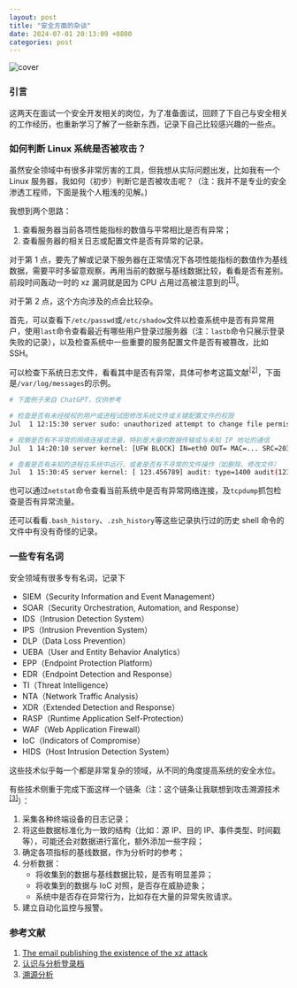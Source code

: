 ```yaml
---
layout: post
title: "安全方面的杂谈"
date: 2024-07-01 20:13:09 +0800
categories: post
---
```


![cover](/assets/imgs/linux-attack.png)

### 引言

这两天在面试一个安全开发相关的岗位，为了准备面试，回顾了下自己与安全相关的工作经历，也重新学习了解了一些新东西，记录下自己比较感兴趣的一些点。

### 如何判断 Linux 系统是否被攻击？

虽然安全领域中有很多非常厉害的工具，但我想从实际问题出发，比如我有一个 Linux 服务器，我如何（初步）判断它是否被攻击呢？（注：我并不是专业的安全渗透工程师，下面是我个人粗浅的见解。)

我想到两个思路：

1. 查看服务器当前各项性能指标的数值与平常相比是否有异常；
2. 查看服务器的相关日志或配置文件是否有异常的记录。

对于第 1 点，要先了解或记录下服务器在正常情况下各项性能指标的数值作为基线数据，需要平时多留意观察，再用当前的数据与基线数据比较，看看是否有差别。前段时间轰动一时的 xz 漏洞就是因为 CPU 占用过高被注意到的<sup>[[1]](#ref-1)</sup>。

对于第 2 点，这个方向涉及的点会比较杂。

首先，可以查看下`/etc/passwd`或`/etc/shadow`文件以检查系统中是否有异常用户，使用`last`命令查看最近有哪些用户登录过服务器（注：`lastb`命令只展示登录失败的记录），以及检查系统中一些重要的服务配置文件是否有被篡改，比如 SSH。

可以检查下系统日志文件，看看其中是否有异常，具体可参考这篇文献<sup>[[2]](#ref-2)</sup>，下面是`/var/log/messages`的示例。

``` bash 
# 下面例子来自 ChatGPT，仅供参考

# 检查是否有未经授权的用户或进程试图修改系统文件或关键配置文件的权限
Jul  1 12:15:30 server sudo: unauthorized attempt to change file permissions on /etc/shadow by user attacker

# 观察是否有不寻常的网络连接或流量，特别是大量的数据传输或与未知 IP 地址的通信
Jul  1 14:20:10 server kernel: [UFW BLOCK] IN=eth0 OUT= MAC=... SRC=203.0.113.5 DST=192.168.1.10 LEN=40 TOS=0x00 PREC=0x00 TTL=54 ID=0 DF PROTO=TCP SPT=54321 DPT=22 WINDOW=0 RES=0x00 RST URGP=0

# 查看是否有未知的进程在系统中运行，或者是否有不寻常的文件操作（如删除、修改文件）
Jul  1 15:30:45 server kernel: [ 123.456789] audit: type=1400 audit(1234567890.123:456): apparmor="DENIED" operation="open" profile="/usr/sbin/sshd" name="/etc/shadow" pid=12345 comm="sshd" requested_mask="r" denied_mask="r" fsuid=0 ouid=0
```

也可以通过`netstat`命令查看当前系统中是否有异常网络连接，及`tcpdump`抓包检查是否有异常流量。

还可以看看`.bash_history`、`.zsh_history`等这些记录执行过的历史 shell 命令的文件中有没有奇怪的记录。

### 一些专有名词

安全领域有很多专有名词，记录下

- SIEM（Security Information and Event Management）
- SOAR（Security Orchestration, Automation, and Response）
- IDS（Intrusion Detection System）
- IPS（Intrusion Prevention System）
- DLP（Data Loss Prevention）
- UEBA（User and Entity Behavior Analytics）
- EPP（Endpoint Protection Platform）
- EDR（Endpoint Detection and Response）
- TI（Threat Intelligence）
- NTA（Network Traffic Analysis）
- XDR（Extended Detection and Response）
- RASP（Runtime Application Self-Protection）
- WAF（Web Application Firewall）
- IoC（Indicators of Compromise）
- HIDS（Host Intrusion Detection System）

这些技术似乎每一个都是非常复杂的领域，从不同的角度提高系统的安全水位。

有些技术侧重于完成下面这样一个链条（注：这个链条让我联想到攻击溯源技术<sup>[[3]](#ref-3)</sup>）：

1. 采集各种终端设备的日志记录；
2. 将这些数据标准化为一致的结构（比如：源 IP、目的 IP、事件类型、时间戳等），可能还会对数据进行富化，额外添加一些字段；
3. 确定各项指标的基线数据，作为分析时的参考；
4. 分析数据：
    - 将收集到的数据与基线数据比较，是否有明显差异；
    - 将收集到的数据与 IoC 对照，是否存在威胁迹象；
    - 系统中是否存在异常行为，比如存在大量的异常失败请求。
5. 建立自动化监控与报警。

### 参考文献 

1. <a id='ref-1' href='https://www.openwall.com/lists/oss-security/2024/03/29/4'>The email publishing the existence of the xz attack</a>
2. <a id='ref-2' href='https://linux.vbird.org/linux_basic/mandrake9/0570syslog.php'>认识与分析登录档</a>
3. <a id='ref-3' href='https://websec.readthedocs.io/zh/latest/defense/forensic.html#'>溯源分析</a>
